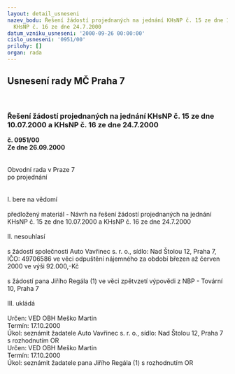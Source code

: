 ```yaml
---
layout: detail_usneseni
nazev_bodu: Řešení žádostí projednaných na jednání KHsNP č. 15 ze dne 10.07.2000 a
  KHsNP č. 16 ze dne 24.7.2000
datum_vzniku_usneseni: '2000-09-26 00:00:00'
cislo_usneseni: '0951/00'
prilohy: []
organ: rada
---
```

<div id="ucUsn_pList" class="usn">
	<span><h2>Usnesení rady MČ Praha 7 </h2>
<br></span><div class="standBody">
<span><h3>Řešení žádostí projednaných na jednání KHsNP č. 15 ze dne 10.07.2000 a KHsNP č. 16 ze dne 24.7.2000</h3></span><div class="center">
		<strong>č. 0951/00</strong><br>
	</div>
<div class="center">
		<strong>Ze dne 26.09.2000</strong><br><br>
	</div>     <br>Obvodní rada v Praze 7<br>po projednání<br><br><br>I.	bere na vědomí<br><br> předložený materiál - Návrh na řešení žádostí projednaných na jednání KHsNP č. 15 ze dne 10.07.2000 a KHsNP č. 16 ze dne 24.7.2000<br><br>II.	nesouhlasí<br><br>s žádostí společnosti Auto Vavřinec s. r. o., sídlo: Nad Štolou 12, Praha 7,  IČO: 49706586 ve věci odpuštění nájemného za období březen až červen 2000 ve výši 92.000,-Kč <br><br>s žádostí pana Jiřího Regála (1) ve věci zpětvzetí výpovědi z NBP - Tovární 10, Praha 7<br>  <br>III.	ukládá <br><br>  Určen:	     	VED OBH Meško Martin<br>Termín: 17.10.2000<br>Úkol:	seznámit žadatele Auto Vavřinec s. r. o., sídlo: Nad Štolou 12, Praha 7 s rozhodnutím OR <br>  Určen:	     	VED OBH Meško Martin<br>Termín: 17.10.2000<br>Úkol:	seznámit žadatele pana Jiřího Regála (1) s rozhodnutím OR<br> <br> </div>
</div>